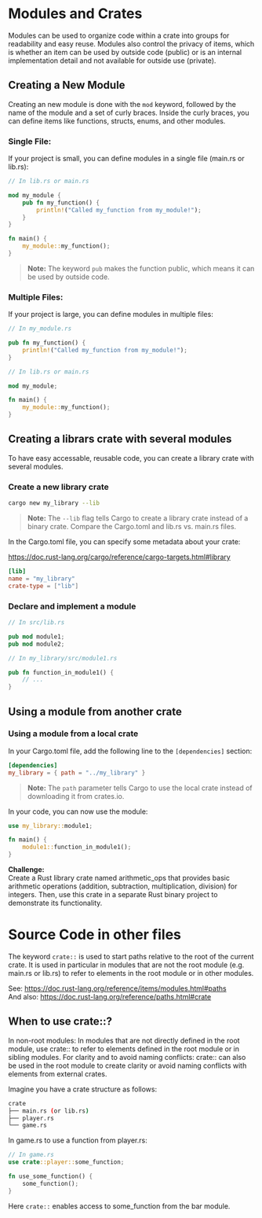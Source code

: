 # Modules and Crates

Modules can be used to organize code within a crate into groups for readability and easy reuse. Modules also control the privacy of items, which is whether an item can be used by outside code (public) or is an internal implementation detail and not available for outside use (private).

## Creating a New Module

Creating an new module is done with the `mod` keyword, followed by the name of the module and a set of curly braces. Inside the curly braces, you can define items like functions, structs, enums, and other modules.

### Single File:

If your project is small, you can define modules in a single file (main.rs or lib.rs):

```rust
// In lib.rs or main.rs

mod my_module {
    pub fn my_function() {
        println!("Called my_function from my_module!");
    }
}

fn main() {
    my_module::my_function();
}
```

>**Note:** The keyword `pub` makes the function public, which means it can be used by outside code.

### Multiple Files:

If your project is large, you can define modules in multiple files:

```rust
// In my_module.rs

pub fn my_function() {
    println!("Called my_function from my_module!");
}
```

```rust
// In lib.rs or main.rs

mod my_module;

fn main() {
    my_module::my_function();
}
```

## Creating a librars crate with several modules

To have easy accessable, reusable code, you can create a library crate with several modules.

### Create a new library crate

```bash
cargo new my_library --lib
```

> **Note:** The `--lib` flag tells Cargo to create a library crate instead of a binary crate. Compare the Cargo.toml and lib.rs vs. main.rs files.


In the Cargo.toml file, you can specify some metadata about your crate:

https://doc.rust-lang.org/cargo/reference/cargo-targets.html#library
```toml
[lib]
name = "my_library"
crate-type = ["lib"]
```


### Declare and implement a module

```rust
// In src/lib.rs

pub mod module1;
pub mod module2;
```

```rust
// In my_library/src/module1.rs

pub fn function_in_module1() {
    // ...
}
```

## Using a module from another crate

### Using a module from a local crate

In your Cargo.toml file, add the following line to the `[dependencies]` section:

```toml
[dependencies]
my_library = { path = "../my_library" }
```

> **Note:** The `path` parameter tells Cargo to use the local crate instead of downloading it from crates.io.

In your code, you can now use the module:

```rust
use my_library::module1;

fn main() {
    module1::function_in_module1();
}
```

**Challenge:**  
Create a Rust library crate named arithmetic_ops that provides basic arithmetic operations (addition, subtraction, multiplication, division) for integers. Then, use this crate in a separate Rust binary project to demonstrate its functionality.


# Source Code in other files

The keyword `crate::` is used to start paths relative to the root of the current crate. It is used in particular in modules that are not the root module (e.g. main.rs or lib.rs) to refer to elements in the root module or in other modules.

See: https://doc.rust-lang.org/reference/items/modules.html#paths  
And also: https://doc.rust-lang.org/reference/paths.html#crate

## When to use crate::?

In non-root modules: In modules that are not directly defined in the root module, use crate:: to refer to elements defined in the root module or in sibling modules.
For clarity and to avoid naming conflicts: crate:: can also be used in the root module to create clarity or avoid naming conflicts with elements from external crates.

Imagine you have a crate structure as follows:

```bash
crate
├── main.rs (or lib.rs)
├── player.rs
└── game.rs
```

In game.rs to use a function from player.rs:

```rust
// In game.rs
use crate::player::some_function;

fn use_some_function() {
    some_function();
}
````
Here `crate::` enables access to some_function from the bar module.

